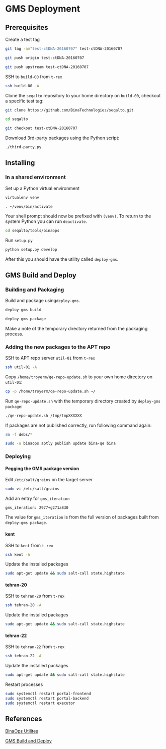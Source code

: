 # GMS Deployment

## Prerequisites

Create a test tag
```bash
git tag -am"test-ctDNA-20160707" test-ctDNA-20160707

git push origin test-ctDNA-20160707

git push upstream test-ctDNA-20160707
```

SSH to `build-00` from `t-rex`
```bash
ssh build-00 -A
```

Clone the `seqalto` repository to your home directory on `build-00`, checkout a specific test tag:
```bash
git clone https://github.com/BinaTechnologies/seqalto.git

cd seqalto

git checkout test-ctDNA-20160707
```

Download 3rd-party packages using the Python script:
```bash
./third-party.py
```

## Installing

### In a shared environment

Set up a Python virtual environment
```bash
virtualenv venv

. ~/venv/bin/activate
```
Your shell prompt should now be prefixed with `(venv)`.
To return to the system Python you can run `deactivate`.

```bash
cd seqalto/tools/binaops
```

Run `setup.py`

```bash
python setup.py develop
```
After this you should have the utility called `deploy-gms`.

## GMS Build and Deploy

### Building and Packaging

Build and package using`deploy-gms`.

```bash
deploy-gms build
```

```bash
deploy-gms package
```
Make a note of the temporary directory returned from the packaging process.

### Adding the new packages to the APT repo

SSH to APT repo server `util-01` from `t-rex`
```bash
ssh util-01 -A
```

Copy `/home/troyerm/qe-repo-update.sh` to your own home directory on `util-01`:
```bash
cp -p /home/troyerm/qe-repo-update.sh ~/
```

Run `qe-repo-update.sh` with the temporary directory created by `deploy-gms package`:
```bash
./qe-repo-update.sh /tmp/tmpXXXXXX
```

If packages are not published correctly, run following command again:
```bash
rm -f debs/*

sudo -u binaops aptly publish update bina-qe bina
```

### Deploying

#### Pegging the GMS package version

Edit `/etc/salt/grains` on the target server
```bash
sudo vi /etc/salt/grains
```

Add an entry for `gms_iteration`
```
gms_iteration: 2977+g271a830
```
The value for `gms_iteration` is from the full version of packages built from `deploy-gms package`.

#### kent

SSH to `kent` from `t-rex`
```bash
ssh kent -A
```

Update the installed packages
```bash
sudo apt-get update && sudo salt-call state.highstate
```

#### tehran-20

SSH to `tehran-20` from `t-rex`
```bash
ssh tehran-20 -A
```

Update the installed packages
```bash
sudo apt-get update && sudo salt-call state.highstate
```

#### tehran-22

SSH to `tehran-22` from `t-rex`
```bash
ssh tehran-22 -A
```

Update the installed packages
```bash
sudo apt-get update && sudo salt-call state.highstate
```

Restart processes
```bash
sudo systemctl restart portal-frontend
sudo systemctl restart portal-backend
sudo systemctl restart executor
```

## References

[BinaOps Utilites](https://github.com/BinaTechnologies/seqalto/blob/develop/doc/gms/tools/BinaOps/BinaOps_utils.md)

[GMS Build and Deploy](https://github.com/BinaTechnologies/seqalto/blob/develop/doc/gms/tools/BinaOps/Build_and_Deploy.md)

